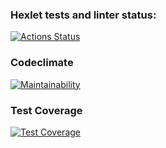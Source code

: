 ### Hexlet tests and linter status:
[![Actions Status](https://github.com/XazAger/frontend-project-lvl2/workflows/hexlet-check/badge.svg)](https://github.com/XazAger/frontend-project-lvl2/actions)

### Codeclimate
[![Maintainability](https://api.codeclimate.com/v1/badges/a99a88d28ad37a79dbf6/maintainability)](https://codeclimate.com/github/codeclimate/codeclimate/maintainability)

### Test Coverage
[![Test Coverage](https://api.codeclimate.com/v1/badges/a99a88d28ad37a79dbf6/test_coverage)](https://codeclimate.com/github/codeclimate/codeclimate/test_coverage)